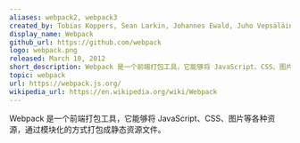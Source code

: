 ```yaml
---
aliases: webpack2, webpack3
created_by: Tobias Koppers, Sean Larkin, Johannes Ewald, Juho Vepsäläinen, Kees Kluskens
display_name: Webpack
github_url: https://github.com/webpack
logo: webpack.png
released: March 10, 2012
short_description: Webpack 是一个前端打包工具，它能够将 JavaScript、CSS、图片等各种资源，通过模块化的方式打包成静态资源文件。
topic: webpack
url: https://webpack.js.org/
wikipedia_url: https://en.wikipedia.org/wiki/Webpack
---
```

Webpack 是一个前端打包工具，它能够将 JavaScript、CSS、图片等各种资源，通过模块化的方式打包成静态资源文件。
